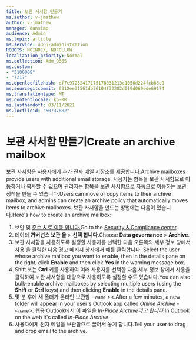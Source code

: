 ```yaml
---
title: 보관 사서함 만들기
ms.author: v-jmathew
author: v-jmathew
manager: dansimp
audience: Admin
ms.topic: article
ms.service: o365-administration
ROBOTS: NOINDEX, NOFOLLOW
localization_priority: Normal
ms.collection: Adm_O365
ms.custom:
- "3100008"
- "7217"
ms.openlocfilehash: df7c97232417175178031213c1050d224fcb86e9
ms.sourcegitcommit: 6312ee31561db36104f32282d019d069ede69174
ms.translationtype: MT
ms.contentlocale: ko-KR
ms.lasthandoff: 03/11/2021
ms.locfileid: "50737882"
---
```

# <a name="create-an-archive-mailbox"></a><span data-ttu-id="d550a-102">보관 사서함 만들기</span><span class="sxs-lookup"><span data-stu-id="d550a-102">Create an archive mailbox</span></span>

<span data-ttu-id="d550a-103">보관 사서함은 사용자에게 추가 전자 메일 저장소를 제공합니다.</span><span class="sxs-lookup"><span data-stu-id="d550a-103">Archive mailboxes provide users with additional email storage.</span></span> <span data-ttu-id="d550a-104">사용자는 항목을 보관 사서함으로 이동하거나 복사할 수 있으며 관리자는 항목을 보관 사서함으로 자동으로 이동하는 보관 정책을 만들 수 있습니다.</span><span class="sxs-lookup"><span data-stu-id="d550a-104">Users can move or copy items to their archive mailbox, and admins can create an archive policy that automatically moves items to archive mailboxes.</span></span> <span data-ttu-id="d550a-105">보관 사서함을 만드는 방법에는 다음이 있습니다.</span><span class="sxs-lookup"><span data-stu-id="d550a-105">Here's how to create an archive mailbox:</span></span>

1. <span data-ttu-id="d550a-106">보안 및 [준수 & 로 이동 합니다.]( https://go.microsoft.com/fwlink/p/?linkid=2077143)</span><span class="sxs-lookup"><span data-stu-id="d550a-106">Go to the [Security & Compliance center]( https://go.microsoft.com/fwlink/p/?linkid=2077143).</span></span>
2. <span data-ttu-id="d550a-107">데이터 **거버넌스 보관 을**  >  **선택 합니다.**</span><span class="sxs-lookup"><span data-stu-id="d550a-107">Choose **Data governance** > **Archive**.</span></span>
3. <span data-ttu-id="d550a-108">보관 사서함을 사용하도록 설정할 사용자를 선택한 다음 오른쪽의 세부 정보 창에서 사용  을 클릭한 다음 경고 메시지 상자에서 예를 클릭합니다. </span><span class="sxs-lookup"><span data-stu-id="d550a-108">Select the user whose archive mailbox you want to enable, then in the details pane on the right, click **Enable** and then click **Yes** in the warning message box.</span></span>
4. <span data-ttu-id="d550a-109">Shift 또는 **Ctrl** 키를 사용하여 여러 사용자를  선택한 다음 세부 정보 창에서 사용을  클릭하여 보관 사서함을 대량으로 사용하도록 설정할 수도 있습니다.</span><span class="sxs-lookup"><span data-stu-id="d550a-109">You can also bulk-enable archive mailboxes by selecting multiple users (using the **Shift** or **Ctrl** keys) and then clicking **Enable** in the details pane.</span></span>
5. <span data-ttu-id="d550a-110">몇 분 후에 새 폴더가 온라인 보관함 *- `name` >*<.</span><span class="sxs-lookup"><span data-stu-id="d550a-110">After a few minutes, a new folder will appear in your user's Outlook app called *Online Archive - <`name`>*.</span></span> <span data-ttu-id="d550a-111">웹용 Outlook에서 이 파일을 *In-Place Archive라고 합니다.*</span><span class="sxs-lookup"><span data-stu-id="d550a-111">In Outlook on the web it's called *In-Place Archive*.</span></span>
6. <span data-ttu-id="d550a-112">사용자에게 전자 메일을 보관함으로 끌어서 놓게 합니다.</span><span class="sxs-lookup"><span data-stu-id="d550a-112">Tell your user to drag and drop email to the archive.</span></span>
